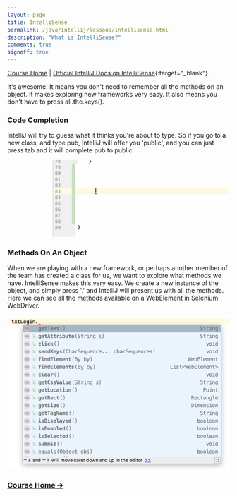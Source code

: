 ```yaml
---
layout: page
title: IntelliSense
permalink: /java/intellij/lessons/intellisense.html
description: "What is IntelliSense?"
comments: true
signoff: true
---
```


[Course Home](../../course) \| [Official IntelliJ Docs on IntelliSense](https://www.jetbrains.com/help/idea/auto-completing-code.html){:target="_blank"}

It's awesome! It means you don't need to remember all the methods on an object. It makes exploring new frameworks very easy. It also means you don't have to press all.the.keys().

### Code Completion
IntelliJ will try to guess what it thinks you're about to type. So if you go to a new class, and type pub, IntelliJ will offer you 'public', and you can just press tab and it will complete pub to public.

![IntelliSense Demo](/images/course/intellisense.gif)

### Methods On An Object
When we are playing with a new framework, or perhaps another member of the team has created a class for us, we want to explore what methods we have. IntelliSense makes this very easy. We create a new instance of the object, and simply press '.' and IntelliJ will present us with all the methods. Here we can see all the methods available on a WebElement in Selenium WebDriver.

![IntelliSense showing methods on WebElement](/images/course/webelementmethods.png)

### [Course Home &#10132;](../../course)